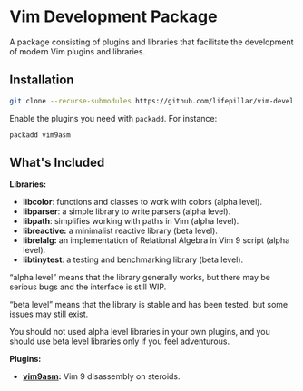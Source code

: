 # Vim Development Package

A package consisting of plugins and libraries that facilitate the development
of modern Vim plugins and libraries.

## Installation

```sh
git clone --recurse-submodules https://github.com/lifepillar/vim-devel.git ~/.vim/pack/devel
```

Enable the plugins you need with `packadd`. For instance:

```vim
packadd vim9asm
```


## What's Included

**Libraries:**

- **libcolor**: functions and classes to work with colors (alpha level).
- **libparser**: a simple library to write parsers (alpha level).
- **libpath**: simplifies working with paths in Vim (alpha level).
- **libreactive:** a minimalist reactive library (beta level).
- **librelalg:** an implementation of Relational Algebra in Vim 9 script (alpha
  level).
- **libtinytest**: a testing and benchmarking library (beta level).

“alpha level” means that the library generally works, but there may be serious
bugs and the interface is still WIP.

“beta level” means that the library is stable and has been tested, but some
issues may still exist.

You should not used alpha level libraries in your own plugins, and you should
use beta level libraries only if you feel adventurous.

**Plugins:**

- **[vim9asm](https://github.com/lacygoill/vim9asm):** Vim 9 disassembly on
  steroids.
